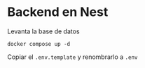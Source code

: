 # Backend en Nest


Levanta la base de datos

```
docker compose up -d
```

Copiar el ```.env.template``` y renombrarlo a ```.env``` 